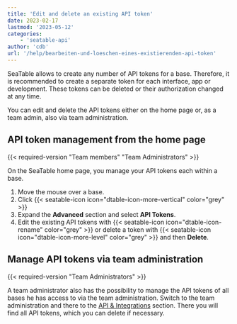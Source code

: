 ```yaml
---
title: 'Edit and delete an existing API token'
date: 2023-02-17
lastmod: '2023-05-12'
categories:
    - 'seatable-api'
author: 'cdb'
url: '/help/bearbeiten-und-loeschen-eines-existierenden-api-token'
---
```


SeaTable allows to create any number of API tokens for a base. Therefore, it is recommended to create a separate token for each interface, app or development. These tokens can be deleted or their authorization changed at any time.

You can edit and delete the API tokens either on the home page or, as a team admin, also via team administration.

## API token management from the home page

{{< required-version "Team members" "Team Administrators" >}}

On the SeaTable home page, you manage your API tokens each within a base.

1. Move the mouse over a base.
2. Click {{< seatable-icon icon="dtable-icon-more-vertical" color="grey" >}}
3. Expand the **Advanced** section and select **API Tokens**.
4. Edit the existing API tokens with {{< seatable-icon icon="dtable-icon-rename" color="grey" >}} or delete a token with {{< seatable-icon icon="dtable-icon-more-level" color="grey" >}} and then **Delete**.

## Manage API tokens via team administration

{{< required-version "Team Administrators" >}}

A team administrator also has the possibility to manage the API tokens of all bases he has access to via the team administration. Switch to the team administration and there to the [API & Integrations](https://account.seatable.com/api) section. There you will find all API tokens, which you can delete if necessary.

